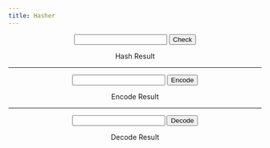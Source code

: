 ```yaml
---
title: Hasher
---
```


<div style="text-align:center">
  <form id="HashCheck" onSubmit="hash(); return false;">
    <input type="text" id="answer" name="user_name" />
    <input type="button" value="Check" onclick="hash(); return false;" />
  </form>
</div>

<div id="result" style="text-align:center">
  Hash Result
</div> 

<!--//////////////////////-->

<hr>

<div style="text-align:center">
  <form id="Encode" onSubmit="T_Encode(); return false;">
    <input type="text" id="enc" />
    <input type="button" value="Encode" onclick="T_Encode(); return false;" />
  </form>
</div>

<div id="enc_result" style="text-align:center">
  Encode Result
</div> 

<!--//////////////////////-->

<hr>

<div style="text-align:center">
  <form id="Decode" onSubmit="T_Decode(); return false;">
    <input type="text" id="enc" />
    <input type="button" value="Decode" onclick="T_Decode(); return false;" />
  </form>
</div>

<div id="dec_result" style="text-align:center">
  Decode Result
</div> 

<!--//////////////////////-->
<!--//////////////////////-->
<!--//////////////////////-->
<!--//////////////////////-->

<script src="./7571101397556063/htools.js"></script>
